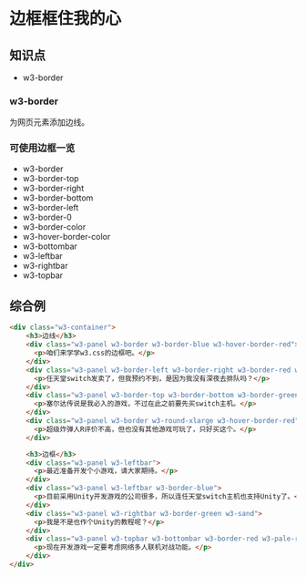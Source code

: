 边框框住我的心
======== 

## 知识点

* w3-border

### w3-border

为网页元素添加边线。

### 可使用边框一览

* w3-border
* w3-border-top
* w3-border-right
* w3-border-bottom
* w3-border-left
* w3-border-0
* w3-border-color
* w3-hover-border-color
* w3-bottombar
* w3-leftbar
* w3-rightbar
* w3-topbar

## 综合例

~~~html
<div class="w3-container">
    <h3>边线</h3>
    <div class="w3-panel w3-border w3-border-blue w3-hover-border-red">
      <p>咱们来学学w3.css的边框吧。</p>
    </div>
    <div class="w3-panel w3-border-left w3-border-right w3-border-red w3-hover-border-yellow">
      <p>任天堂switch发卖了，但我预约不到，是因为我没有深夜去排队吗？</p>
    </div>
    <div class="w3-panel w3-border-top w3-border-bottom w3-border-green w3-hover-border-red">
      <p>塞尔达传说是我必入的游戏，不过在此之前要先买switch主机。</p>
    </div>
    <div class="w3-panel w3-border w3-round-xlarge w3-hover-border-red">
      <p>超级炸弹人R评价不高，但也没有其他游戏可玩了，只好买这个。</p>
    </div>

    <h3>边框</h3>
    <div class="w3-panel w3-leftbar">
      <p>最近准备开发个小游戏，请大家期待。</p>
    </div>
    <div class="w3-panel w3-leftbar w3-border-blue">
      <p>目前采用Unity开发游戏的公司很多，所以连任天堂switch主机也支持Unity了。</p>
    </div>
    <div class="w3-panel w3-rightbar w3-border-green w3-sand">
      <p>我是不是也作个Unity的教程呢？</p>
    </div>
    <div class="w3-panel w3-topbar w3-bottombar w3-border-red w3-pale-red">
      <p>现在开发游戏一定要考虑网络多人联机对战功能。</p>
    </div>
</div>
~~~
